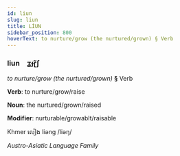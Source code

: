```yaml
---
id: liun
slug: liun
title: LİUN
sidebar_position: 800
hoverText: to nurture/grow (the nurtured/grown) § Verb
---
```


### liun&emsp;<span kind="abugida">ʓɟɽ̃ʃ</span>

*to nurture/grow (the nurtured/grown)* **§** Verb

**Verb**: to nurture/grow/raise

**Noun**: the nurtured/grown/raised

**Modifier**: nurturable/growablt/raisable

Khmer លៀង liəng /liəŋ/

*Austro-Asiatic Language Family*